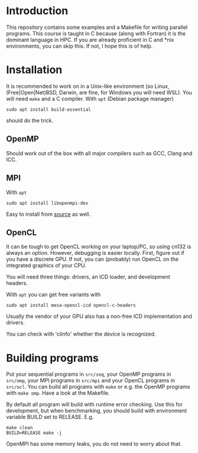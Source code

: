 # Introduction

This repository contains some examples and a Makefile for writing parallel
programs.
This course is taught in C because (along with Fortran) it is the dominant
language in HPC. If you are already proficient in C and \*nix environments,
you can skip this. If not, I hope this is of help.

# Installation

It is recommended to work on in a Unix-like environment (so Linux, 
(Free|Open|Net)BSD, Darwin, are fine, for Windows you will need WSL). 
You will need `make` and a C compiler. With `apt` (Debian package manager)

`sudo apt install build-essential`

should do the trick.

## OpenMP

Should work out of the box with all major compilers such as GCC, Clang and ICC.

## MPI

With `apt`

`sudo apt install libopenmpi-dev`

Easy to install from [source](https://github.com/open-mpi/ompi) as well.

## OpenCL

It can be tough to get OpenCL working on your laptop/PC, so using cn132 is
always an option. However, debugging is easier locally. First, figure out
if you have a discrete GPU. If not, you can (probably) run OpenCL on the
integrated graphics of your CPU. 

You will need three things: drivers, an ICD loader, and development
headers. 

With `apt` you can get free variants with

`sudo apt install mesa-opencl-icd opencl-c-headers`

Usually the vendor of your GPU also has a non-free ICD implementation and 
drivers.

You can check with 'clinfo' whether the device is recognized.

# Building programs

Put your sequential programs in `src/seq`, your OpenMP programs in `src/omp`,
your MPI programs in `src/mpi` and your OpenCL programs in `src/ocl`. You can
build all programs with `make` or e.g. the OpenMP programs with `make omp`.
Have a look at the Makefile.

By default all program will build with runtime error checking. Use this for
development, but when benchmarking, you should build with environment variable
BUILD set to RELEASE. E.g.

```
make clean
BUILD=RELEASE make -j
```

OpenMPI has some memory leaks, you do not need to worry about that.
